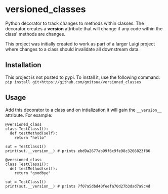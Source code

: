 # versioned_classes
Python decorator to track changes to methods within classes. The decorator creates a __version__ attribute that will change if any code within the class' methods are changes.

This project was initially created to work as part of a larger Luigi project where changes to a class should invalidate all downstream data.

## Installation

This project is not posted to pypi. To install it, use the following command:
`pip install git+https://github.com/gnitsua/versioned_classes`

## Usage

Add this decorator to a class and on intialization it will gain the `__version__` attribute. For example:

```
@versioned_class
class TestClass1():
  def testMethod(self):
    return "hello"
```

```
sut = TestClass1()
print(sut.__version__) # prints ebd9a2677ab99f6c9fe98c3266823f86
```

```
@versioned_class
class TestClass1():
  def testMethod(self):
    return "goodbye"
```

```
sut = TestClass1()
print(sut.__version__) # prints 7f07a5dbd40feefa70d27b3dad7a9c4d
```
